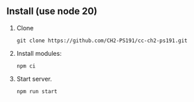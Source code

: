 ## Install (use node 20)
1. Clone
   ```
   git clone https://github.com/CH2-PS191/cc-ch2-ps191.git
   ```

1. Install modules:
   ```
   npm ci
   ```

1. Start server.
   ```
   npm run start
   ```
